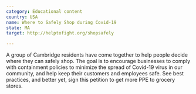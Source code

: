 ```yaml
---
category: Educational content
country: USA
name: Where to Safely Shop during Covid-19
state: MA
target: http://helptofight.org/shopsafely

---
```


A group of Cambridge residents have come together to help people decide where they can safely shop. The goal is to encourage businesses to comply with containment policies to minimize the spread of Covid-19 virus in our community, and help keep their customers and employees safe. See best practices, and better yet, sign this petition to get more PPE to grocery stores.
